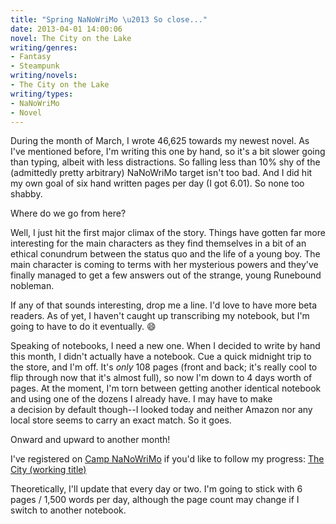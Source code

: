 ```yaml
---
title: "Spring NaNoWriMo \u2013 So close..."
date: 2013-04-01 14:00:06
novel: The City on the Lake
writing/genres:
- Fantasy
- Steampunk
writing/novels:
- The City on the Lake
writing/types:
- NaNoWriMo
- Novel
---
```

During the month of March, I wrote 46,625 towards my newest novel. As I've mentioned before, I'm writing this one by hand, so it's a bit slower going than typing, albeit with less distractions. So falling less than 10% shy of the (admittedly pretty arbitrary) NaNoWriMo target isn't too bad. And I did hit my own goal of six hand written pages per day (I got 6.01). So none too shabby.

Where do we go from here?

<!--more-->

Well, I just hit the first major climax of the story. Things have gotten far more interesting for the main characters as they find themselves in a bit of an ethical conundrum between the status quo and the life of a young boy. The main character is coming to terms with her mysterious powers and they've finally managed to get a few answers out of the strange, young Runebound nobleman.

If any of that sounds interesting, drop me a line. I'd love to have more beta readers. As of yet, I haven't caught up transcribing my notebook, but I'm going to have to do it eventually. :smile:

Speaking of notebooks, I need a new one. When I decided to write by hand this month, I didn't actually have a notebook. Cue a quick midnight trip to the store, and I'm off. It's *only* 108 pages (front and back; it's really cool to flip through now that it's almost full), so now I'm down to 4 days worth of pages. At the moment, I'm torn between getting another identical notebook and using one of the dozens I already have. I may have to make a decision by default though--I looked today and neither Amazon nor any local store seems to carry an exact match. So it goes.

Onward and upward to another month!

I've registered on <a title="Camp NaNoWriMo" href="http://campnanowrimo.org/">Camp NaNoWriMo</a> if you'd like to follow my progress: <a title="The City on Camp NaNoWriMo" href="http://campnanowrimo.org/campers/jpverkamp/novels/the-city-working-title">The City (working title)</a>

Theoretically, I'll update that every day or two. I'm going to stick with 6 pages / 1,500 words per day, although the page count may change if I switch to another notebook.
